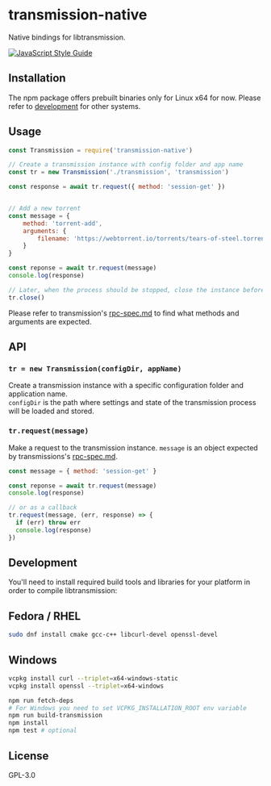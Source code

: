 # transmission-native

Native bindings for libtransmission.

[![JavaScript Style Guide](https://img.shields.io/badge/code_style-standard-brightgreen.svg)](https://standardjs.com)

## Installation

The npm package offers prebuilt binaries only for Linux x64 for now.
Please refer to [development](#development) for other systems.

## Usage

```js
const Transmission = require('transmission-native')

// Create a transmission instance with config folder and app name
const tr = new Transmission('./transmission', 'transmission')

const response = await tr.request({ method: 'session-get' })


// Add a new torrent
const message = {
    method: 'torrent-add',
    arguments: {
        filename: 'https://webtorrent.io/torrents/tears-of-steel.torrent'
    }
}

const reponse = await tr.request(message)
console.log(response)

// Later, when the process should be stopped, close the instance before
tr.close()
```

Please refer to transmission's [rpc-spec.md](https://github.com/transmission/transmission/blob/4.0.0/docs/rpc-spec.md) to find what methods and arguments are expected.

## API

### `tr = new Transmission(configDir, appName)`

Create a transmission instance with a specific configuration folder and application name.\
`configDir` is the path where settings and state of the transmission process will be loaded and stored.

### `tr.request(message)`

Make a request to the transmission instance.
`message` is an object expected by transmissions's [rpc-spec.md](https://github.com/transmission/transmission/blob/4.0.0/docs/rpc-spec.md).


```js
const message = { method: 'session-get' }

const reponse = await tr.request(message)
console.log(response)

// or as a callback
tr.request(message, (err, response) => {
  if (err) throw err
  console.log(response)
})
```

## Development

You'll need to install required build tools and libraries for your platform in order to compile libtransmission:

## Fedora / RHEL
```sh
sudo dnf install cmake gcc-c++ libcurl-devel openssl-devel
```

## Windows
```sh
vcpkg install curl --triplet=x64-windows-static
vcpkg install openssl --triplet=x64-windows
```

```sh
npm run fetch-deps
# For Windows you need to set VCPKG_INSTALLATION_ROOT env variable
npm run build-transmission
npm install
npm test # optional
```

## License

GPL-3.0
